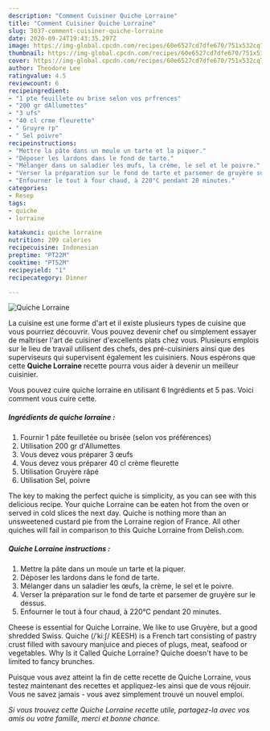 ```yaml
---
description: "Comment Cuisiner Quiche Lorraine"
title: "Comment Cuisiner Quiche Lorraine"
slug: 3037-comment-cuisiner-quiche-lorraine
date: 2020-09-24T19:43:35.297Z
image: https://img-global.cpcdn.com/recipes/60e6527cd7dfe670/751x532cq70/quiche-lorraine-photo-principale-de-la-recette.jpg
thumbnail: https://img-global.cpcdn.com/recipes/60e6527cd7dfe670/751x532cq70/quiche-lorraine-photo-principale-de-la-recette.jpg
cover: https://img-global.cpcdn.com/recipes/60e6527cd7dfe670/751x532cq70/quiche-lorraine-photo-principale-de-la-recette.jpg
author: Theodore Lee
ratingvalue: 4.5
reviewcount: 6
recipeingredient:
- "1 pte feuillete ou brise selon vos prfrences"
- "200 gr dAllumettes"
- "3 ufs"
- "40 cl crme fleurette"
- " Gruyre rp"
- " Sel poivre"
recipeinstructions:
- "Mettre la pâte dans un moule un tarte et la piquer."
- "Déposer les lardons dans le fond de tarte."
- "Mélanger dans un saladier les œufs, la crème, le sel et le poivre."
- "Verser la préparation sur le fond de tarte et parsemer de gruyère sur le dessus."
- "Enfourner le tout à four chaud, à 220°C pendant 20 minutes."
categories:
- Resep
tags:
- quiche
- lorraine

katakunci: quiche lorraine 
nutrition: 209 calories
recipecuisine: Indonesian
preptime: "PT22M"
cooktime: "PT52M"
recipeyield: "1"
recipecategory: Dinner

---
```



![Quiche Lorraine](https://img-global.cpcdn.com/recipes/60e6527cd7dfe670/751x532cq70/quiche-lorraine-photo-principale-de-la-recette.jpg)

La cuisine est une forme d'art et il existe plusieurs types de cuisine que vous pourriez découvrir. Vous pouvez devenir chef ou simplement essayer de maîtriser l'art de cuisiner d'excellents plats chez vous. Plusieurs emplois sur le lieu de travail utilisent des chefs, des pré-cuisiniers ainsi que des superviseurs qui supervisent également les cuisiniers. Nous espérons que cette <strong> Quiche Lorraine </strong> recette pourra vous aider à devenir un meilleur cuisinier.

<!--inarticleads1-->

Vous pouvez cuire quiche lorraine en utilisant 6 Ingrédients et 5 pas. Voici comment vous cuire cette.

##### Ingrédients de quiche lorraine :

1. Fournir 1 pâte feuilletée ou brisée (selon vos préférences)
1. Utilisation 200 gr d&#39;Allumettes
1. Vous devez vous préparer 3 œufs
1. Vous devez vous préparer 40 cl crème fleurette
1. Utilisation  Gruyère râpé
1. Utilisation  Sel, poivre


The key to making the perfect quiche is simplicity, as you can see with this delicious recipe. Your quiche Lorraine can be eaten hot from the oven or served in cold slices the next day. Quiche is nothing more than an unsweetened custard pie from the Lorraine region of France. All other quiches will fail in comparison to this Quiche Lorraine from Delish.com. 

<!--inarticleads2-->

##### Quiche Lorraine instructions :

1. Mettre la pâte dans un moule un tarte et la piquer.
1. Déposer les lardons dans le fond de tarte.
1. Mélanger dans un saladier les œufs, la crème, le sel et le poivre.
1. Verser la préparation sur le fond de tarte et parsemer de gruyère sur le dessus.
1. Enfourner le tout à four chaud, à 220°C pendant 20 minutes.


Cheese is essential for Quiche Lorraine. We like to use Gruyère, but a good shredded Swiss. Quiche (/ˈkiːʃ/ KEESH) is a French tart consisting of pastry crust filled with savoury manjuice and pieces of plugs, meat, seafood or vegetables. Why Is it Called Quiche Lorraine? Quiche doesn&#39;t have to be limited to fancy brunches. 

<!--inarticleads1-->

<p>
Puisque vous avez atteint la fin de cette recette de Quiche Lorraine, vous testez maintenant des recettes et appliquez-les ainsi que de vous réjouir. Vous ne savez jamais - vous avez simplement trouvé un nouvel emploi.
</p>

<p>
<i>Si vous trouvez cette Quiche Lorraine recette utile, partagez-la avec vos amis ou votre famille, merci et bonne chance.</i>
</p>

